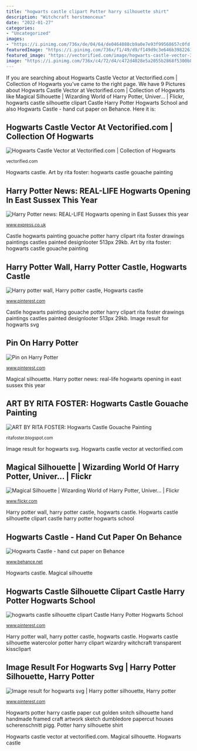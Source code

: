 ```yaml
---
title: "hogwarts castle clipart Potter harry silhouette shirt"
description: "Witchcraft herstmonceux"
date: "2022-01-27"
categories:
- "Uncategorized"
images:
- "https://i.pinimg.com/736x/de/04/64/de0464088cb9a0e7e93f99568657c0fd.jpg"
featuredImage: "https://i.pinimg.com/736x/f1/49/d9/f149d9c3e646b39822611ec454e40193.jpg"
featured_image: "https://vectorified.com/image/hogwarts-castle-vector-36.jpg"
image: "https://i.pinimg.com/736x/c4/72/d4/c472d4028e5a2055b2868f5300b88ced--make-a-shirt-silhouette-files.jpg"
---
```


If you are searching about Hogwarts Castle Vector at Vectorified.com | Collection of Hogwarts you've came to the right page. We have 9 Pictures about Hogwarts Castle Vector at Vectorified.com | Collection of Hogwarts like Magical Silhouette | Wizarding World of Harry Potter, Univer… | Flickr, hogwarts castle silhouette clipart Castle Harry Potter Hogwarts School and also Hogwarts Castle - hand cut paper on Behance. Here it is:

## Hogwarts Castle Vector At Vectorified.com | Collection Of Hogwarts

![Hogwarts Castle Vector at Vectorified.com | Collection of Hogwarts](https://vectorified.com/image/hogwarts-castle-vector-36.jpg "Hogwarts castle silhouette clipart castle harry potter hogwarts school")

<small>vectorified.com</small>

Hogwarts castle. Art by rita foster: hogwarts castle gouache painting

## Harry Potter News: REAL-LIFE Hogwarts Opening In East Sussex This Year

![Harry Potter news: REAL-LIFE Hogwarts opening in East Sussex this year](https://cdn.images.express.co.uk/img/dynamic/36/750x445/774124.jpg "Hogwarts castle silhouette watercolor potter harry clipart wizardry witchcraft transparent kissclipart")

<small>www.express.co.uk</small>

Castle hogwarts painting gouache potter harry clipart rita foster drawings paintings castles painted designlooter 513px 29kb. Art by rita foster: hogwarts castle gouache painting

## Harry Potter Wall, Harry Potter Castle, Hogwarts Castle

![Harry potter wall, Harry potter castle, Hogwarts castle](https://i.pinimg.com/originals/90/fc/ef/90fcef69bfb65bba5da11238768ea1ba.jpg "Castle hogwarts painting gouache potter harry clipart rita foster drawings paintings castles painted designlooter 513px 29kb")

<small>www.pinterest.com</small>

Castle hogwarts painting gouache potter harry clipart rita foster drawings paintings castles painted designlooter 513px 29kb. Image result for hogwarts svg

## Pin On Harry Potter

![Pin on Harry Potter](https://i.pinimg.com/736x/c4/72/d4/c472d4028e5a2055b2868f5300b88ced--make-a-shirt-silhouette-files.jpg "Hogwarts castle silhouette clipart castle harry potter hogwarts school")

<small>www.pinterest.com</small>

Magical silhouette. Harry potter news: real-life hogwarts opening in east sussex this year

## ART BY RITA FOSTER: Hogwarts Castle Gouache Painting

![ART BY RITA FOSTER: Hogwarts Castle Gouache Painting](http://1.bp.blogspot.com/-Gm83tC5qyhs/UbkRUc9VS6I/AAAAAAAABTc/2Nkm_Eru3nc/s1600/hogwarts+harry+potter+castle+rita+foster+painting.JPG "Hogwarts potter harry castle")

<small>ritafoster.blogspot.com</small>

Image result for hogwarts svg. Hogwarts castle vector at vectorified.com

## Magical Silhouette | Wizarding World Of Harry Potter, Univer… | Flickr

![Magical Silhouette | Wizarding World of Harry Potter, Univer… | Flickr](https://c2.staticflickr.com/6/5224/5788353721_0b44df9612_b.jpg "Hogwarts castle")

<small>www.flickr.com</small>

Harry potter wall, harry potter castle, hogwarts castle. Hogwarts castle silhouette clipart castle harry potter hogwarts school

## Hogwarts Castle - Hand Cut Paper On Behance

![Hogwarts Castle - hand cut paper on Behance](https://mir-s3-cdn-cf.behance.net/project_modules/max_1200/21a79836153299.5710f8460f823.jpg "Hogwarts potter harry castle")

<small>www.behance.net</small>

Hogwarts castle. Magical silhouette

## Hogwarts Castle Silhouette Clipart Castle Harry Potter Hogwarts School

![hogwarts castle silhouette clipart Castle Harry Potter Hogwarts School](https://i.pinimg.com/736x/f1/49/d9/f149d9c3e646b39822611ec454e40193.jpg "Witchcraft herstmonceux")

<small>www.pinterest.com</small>

Harry potter wall, harry potter castle, hogwarts castle. Hogwarts castle silhouette watercolor potter harry clipart wizardry witchcraft transparent kissclipart

## Image Result For Hogwarts Svg | Harry Potter Silhouette, Harry Potter

![Image result for hogwarts svg | Harry potter silhouette, Harry potter](https://i.pinimg.com/736x/de/04/64/de0464088cb9a0e7e93f99568657c0fd.jpg "Pin on harry potter")

<small>www.pinterest.com</small>

Hogwarts potter harry castle paper cut golden snitch silhouette hand handmade framed craft artwork sketch dumbledore papercut houses scherenschnitt pigg. Potter harry silhouette shirt

Hogwarts castle vector at vectorified.com. Magical silhouette. Hogwarts castle
